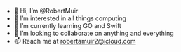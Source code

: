 - 👋 Hi, I’m @RobertMuir
- 👀 I’m interested in all things computing
- 🌱 I’m currently learning GO and Swift
- 💞️ I’m looking to collaborate on anything and everything
- 📫 Reach me at robertamuir2@icloud.com

<!---
RobertMuir/RobertMuir is a ✨ special ✨ repository because its `README.md` (this file) appears on your GitHub profile.
You can click the Preview link to take a look at your changes.
--->
